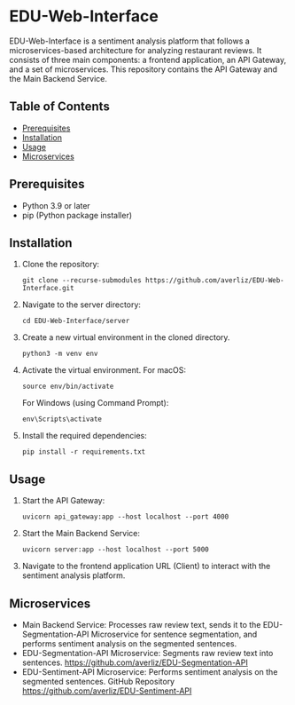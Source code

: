 # EDU-Web-Interface

EDU-Web-Interface is a sentiment analysis platform that follows a microservices-based architecture for analyzing restaurant reviews. It consists of three main components: a frontend application, an API Gateway, and a set of microservices. This repository contains the API Gateway and the Main Backend Service.

## Table of Contents
- [Prerequisites](#prerequisites)
- [Installation](#installation)
- [Usage](#usage)
- [Microservices](#microservices)

## Prerequisites
- Python 3.9 or later
- pip (Python package installer)

## Installation

1. Clone the repository:
    
    ```
    git clone --recurse-submodules https://github.com/averliz/EDU-Web-Interface.git
    ```
    
2. Navigate to the server directory:
    ```
    cd EDU-Web-Interface/server
    ```

3. Create a new virtual environment in the cloned directory. 
   ```
   python3 -m venv env
   ```
4. Activate the virtual environment. 
   For macOS:
   ```
   source env/bin/activate
   ```
   For Windows (using Command Prompt):
   ```
   env\Scripts\activate
   ```

5. Install the required dependencies:

    ```
    pip install -r requirements.txt
    ```

## Usage

1. Start the API Gateway:

    ```
    uvicorn api_gateway:app --host localhost --port 4000
    ```

2. Start the Main Backend Service:

    ```
    uvicorn server:app --host localhost --port 5000
    ```

3. Navigate to the frontend application URL (Client) to interact with the sentiment analysis platform.

## Microservices
- Main Backend Service: Processes raw review text, sends it to the EDU-Segmentation-API Microservice for sentence segmentation, and performs sentiment analysis on the segmented sentences.
- EDU-Segmentation-API Microservice: Segments raw review text into sentences. https://github.com/averliz/EDU-Segmentation-API
- EDU-Sentiment-API Microservice: Performs sentiment analysis on the segmented sentences. GitHub Repository https://github.com/averliz/EDU-Sentiment-API 


